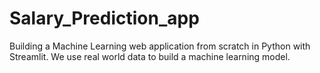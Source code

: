 # Salary_Prediction_app
Building a Machine Learning web application from scratch in Python with Streamlit. We use real world data to build a machine learning model. 
